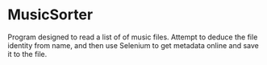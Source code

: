 MusicSorter
===========

Program designed to read a list of of music files. Attempt to deduce the file identity from name, and then use Selenium to get metadata online and save it to the file.
